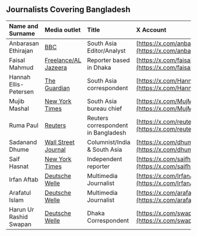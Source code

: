 ## Journalists Covering Bangladesh 

| Name and Surname       | Media outlet                                                                   | Title                               | X Account                                                    |
|:-----------------------|:-------------------------------------------------------------------------------|:------------------------------------|:-------------------------------------------------------------|
| Anbarasan Ethirajan    | [BBC](NULL)                                                                    | South Asia Editor/Analyst           | [https://x.com/anbarasanethi](https://x.com/anbarasanethi)   |
| Faisal Mahmud          | [Freelance/AL Jazeera](NULL)                                                   | Reporter based in Dhaka             | [https://x.com/faisal_reports](https://x.com/faisal_reports) |
| Hannah Ellis-Petersen  | [The Guardian](https://www.theguardian.com/profile/hannah-ellis-petersen)      | South Asia correspondent            | [https://x.com/HannahEP](https://x.com/HannahEP)             |
| Mujib Mashal           | [New York Times](https://www.nytimes.com/by/mujib-mashal)                      | South Asia bureau chief             | [https://x.com/MujMash](https://x.com/MujMash)               |
| Ruma Paul              | [Reuters](NULL)                                                                | Reuters correspondent in Bangladesh | [https://x.com/reutersruma](https://x.com/reutersruma)       |
| Sadanand Dhume         | [Wall Street Journal](https://www.wsj.com/news/author/sadanand-dhume)          | Columnist/India & South Asia        | [https://x.com/dhume](https://x.com/dhume)                   |
| Saif Hasnat            | [New York Times](https://www.nytimes.com/by/saif-hasnat)                       | Independent reporter                | [https://x.com/saifhasnat](https://x.com/saifhasnat)         |
| Irfan Aftab            | [Deutsche Welle](NULL)                                                         | Multimedia Journalist               | [https://x.com/IrfanAftaab](https://x.com/IrfanAftaab)       |
| Arafatul Islam         | [Deutsche Welle](https://www.dw.com/en/arafatul-islam/person-19377318)         | Multimedia Journalist               | [https://x.com/arafatul](https://x.com/arafatul)             |
| Harun Ur Rashid Swapan | [Deutsche Welle](https://www.dw.com/en/harun-ur-rashid-swapan/person-67821203) | Dhaka Correspondent                 | [https://x.com/swapansg](https://x.com/swapansg)             |